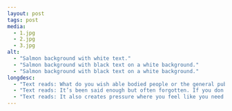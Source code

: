 ```yaml
---
layout: post
tags: post
media:
  - 1.jpg
  - 2.jpg
  - 3.jpg
alt:
  - "Salmon background with white text."
  - "Salmon background with black text on a white background."
  - "Salmon background with black text on a white background."
longdesc:
  - "Text reads: What do you wish able bodied people or the general public would understand about your experience as a chronically ill and disabled person during the pandemic?"
  - "Text reads: It’s been said enough but often forgotten. If you don’t see it or if the person is acting “fine” it doesn’t mean they aren’t ill or in pain anymore. It is CONSTANT. It can be genuinely exhausting and at times, feeling like the downer, to constantly need to bring it up or explain why you can’t do a certain thing even though one passes like they can do it fine."
  - "Text reads: It also creates pressure where you feel like you need to do something that seems so easy to others but is debilitating to us. Whether it’s a big or small task, it all adds up. I guess, empathy. I often wish so deeply that I can transfer what I am experiencing to others just so they know what it feels like. I am not willing to do the job, it just if I do, I risk harming my body more than it is."
---
```

